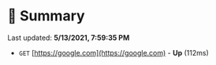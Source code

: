 # 📖 Summary
Last updated: **5/13/2021, 7:59:35 PM**

- `GET` [https://google.com](https://google.com) - **Up** (112ms)

